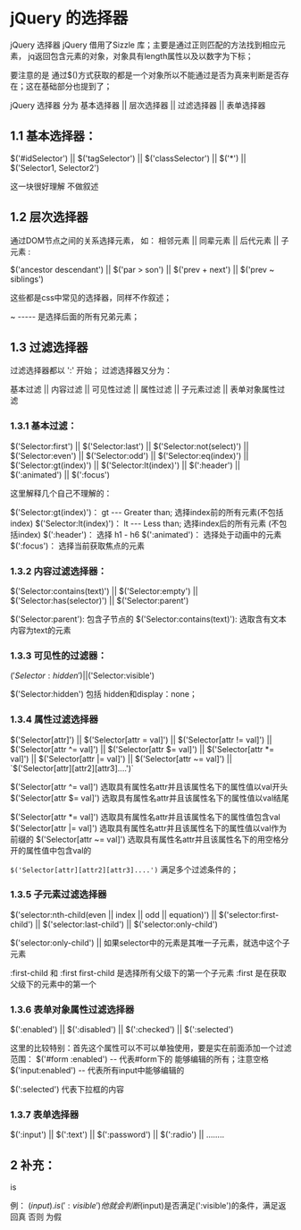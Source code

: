 # jQuery 的选择器

jQuery 选择器
jQuery 借用了Sizzle 库；主要是通过正则匹配的方法找到相应元素，
jq返回包含元素的对象，对象具有length属性以及以数字为下标；

要注意的是 通过$()方式获取的都是一个对象所以不能通过是否为真来判断是否存在；这在基础部分也提到了；

jQuery 选择器 分为 基本选择器 || 层次选择器 || 过滤选择器 || 表单选择器

## 1.1 基本选择器：

$('#idSelector') || $('tagSelector') || $('classSelector') || $('*') || $('Selector1, Selector2')

这一块很好理解 不做叙述

## 1.2 层次选择器

通过DOM节点之间的关系选择元素， 如： 相邻元素 || 同辈元素 || 后代元素 || 子元素 :

$('ancestor descendant') || $('par > son') || $('prev + next') || $('prev ~ siblings')

这些都是css中常见的选择器，同样不作叙述；

~ ----- 是选择后面的所有兄弟元素；

## 1.3 过滤选择器

过滤选择器都以 ':' 开始；
过滤选择器又分为：

基本过滤 || 内容过滤 || 可见性过滤 || 属性过滤 || 子元素过滤 || 表单对象属性过滤

### 1.3.1 基本过滤：

$('Selector:first') || $('Selector:last') || $('Selector:not(select)') || $('Selector:even') || $('Selector:odd') || $('Selector:eq(index)') || $('Selector:gt(index)') || $('Selector:lt(index)') || $(':header') || $(':animated') || $(':focus')

这里解释几个自己不理解的：

$('Selector:gt(index)')： gt --- Greater than; 选择index前的所有元素(不包括index)
$('Selector:lt(index)')： lt --- Less than; 选择index后的所有元素 (不包括index)
$(':header')： 选择 h1 - h6 
$(':animated')： 选择处于动画中的元素
$(':focus')： 选择当前获取焦点的元素

### 1.3.2 内容过滤选择器：

$('Selector:contains(text)') || $('Selector:empty') || $('Selector:has(selector)') || $('Selector:parent')

$('Selector:parent'): 包含子节点的
$('Selector:contains(text)'): 选取含有文本内容为text的元素

### 1.3.3 可见性的过滤器：

$('Selector:hidden') ||　$('Selector:visible')

$('Selector:hidden') 包括 hidden和display：none；

### 1.3.4 属性过滤选择器

$('Selector[attr]') || $('Selector[attr = val]') || $('Selector[attr != val]') || $('Selector[attr ^= val]') || $('Selector[attr $= val]') || $('Selector[attr *= val]') || $('Selector[attr |= val]') || $('Selector[attr ~= val]') || `$('Selector[attr][attr2][attr3]....')`

$('Selector[attr ^= val]') 选取具有属性名attr并且该属性名下的属性值以val开头
$('Selector[attr $= val]') 选取具有属性名attr并且该属性名下的属性值以val结尾

$('Selector[attr *= val]') 选取具有属性名attr并且该属性名下的属性值包含val
$('Selector[attr |= val]') 选取具有属性名attr并且该属性名下的属性值以val作为前缀的
$('Selector[attr ~= val]') 选取具有属性名attr并且该属性名下的用空格分开的属性值中包含val的

`$('Selector[attr][attr2][attr3]....')` 满足多个过滤条件的；

### 1.3.5 子元素过滤选择器

$('selector:nth-child(even || index || odd || equation)') || $('selector:first-child') || $('selector:last-child') || $('selector:only-child')

$('selector:only-child') || 如果selector中的元素是其唯一子元素，就选中这个子元素

:first-child 和 :first
first-child 是选择所有父级下的第一个子元素
:first 是在获取父级下的元素中的第一个

### 1.3.6 表单对象属性过滤选择器

$(':enabled') || $(':disabled') || $(':checked') || $(':selected')

这里的比较特别：首先这个属性可以不可以单独使用，要是实在前面添加一个过滤范围：
$('#form :enabled') -- 代表#form下的 能够编辑的所有；注意空格
$('input:enabled') -- 代表所有input中能够编辑的

$(':selected') 代表下拉框的内容

### 1.3.7 表单选择器

$(':input') || $(':text') || $(':password') || $(':radio') || ........

## 2 补充：
is

例：
$(input).is(':visible') 他就会判断$(input)是否满足(':visible')的条件，满足返回真 否则 为假
